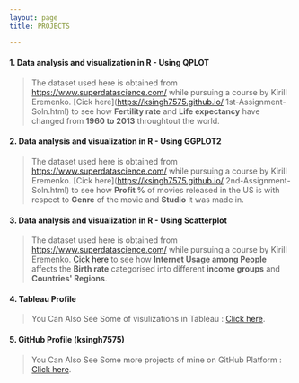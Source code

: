 ```yaml
---
layout: page
title: PROJECTS

---
```


#### 1. Data analysis and visualization in R - Using QPLOT
> The dataset used here is obtained from https://www.superdatascience.com/ while pursuing a course by Kirill Eremenko. [Cick here](https://ksingh7575.github.io/ 1st-Assignment-Soln.html) to see how **Fertility rate** and **Life expectancy** have changed from **1960 to 2013** throughtout the world. 

#### 2. Data analysis and visualization in R - Using GGPLOT2
> The dataset used here is obtained from https://www.superdatascience.com/ while pursuing a course by Kirill Eremenko. [Cick here](https://ksingh7575.github.io/ 2nd-Assignment-Soln.html) to see how **Profit %** of movies released in the US is with respect to **Genre** of the movie and **Studio** it was made in. 

#### 3. Data analysis and visualization in R - Using Scatterplot
> The dataset used here is obtained from https://www.superdatascience.com/ while pursuing a course by Kirill Eremenko. [Cick here](https://ksingh7575.github.io/RprjRmd.html) to see how **Internet Usage among People** affects the **Birth rate** categorised into different **income groups** and **Countries' Regions**. 

#### 4. Tableau Profile
> You Can Also See Some of visulizations in Tableau : <a href="https://public.tableau.com/profile/ketan.bhadoriya#!/" target="_blank">Click here</a>. 

#### 5. GitHub Profile (ksingh7575)
> You Can Also See Some more projects of mine on GitHub Platform : <a href="https://github.com/ksingh7575/" target="_blank">Click here</a>. 

